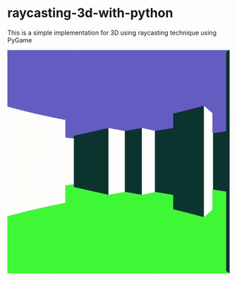 # raycasting-3d-with-python
This is a simple implementation for 3D using raycasting technique using PyGame


![Alt Text](https://github.com/PabloGomez112/raycasting-3d-with-python/blob/master/ProjectGIF1.gif)

